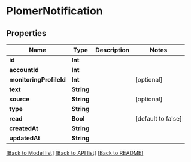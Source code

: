 # PlomerNotification

## Properties
Name | Type | Description | Notes
------------ | ------------- | ------------- | -------------
**id** | **Int** |  | 
**accountId** | **Int** |  | 
**monitoringProfileId** | **Int** |  | [optional] 
**text** | **String** |  | 
**source** | **String** |  | [optional] 
**type** | **String** |  | 
**read** | **Bool** |  | [default to false]
**createdAt** | **String** |  | 
**updatedAt** | **String** |  | 

[[Back to Model list]](../README.md#documentation-for-models) [[Back to API list]](../README.md#documentation-for-api-endpoints) [[Back to README]](../README.md)



